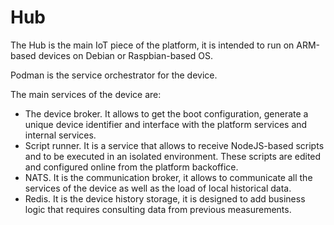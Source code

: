 # Hub

The Hub is the main IoT piece of the platform, it is intended to run on ARM-based devices on Debian or Raspbian-based OS.

Podman is the service orchestrator for the device.

The main services of the device are:

- The device broker. It allows to get the boot configuration, generate a unique device identifier and interface with the platform services and internal services.
- Script runner. It is a service that allows to receive NodeJS-based scripts and to be executed in an isolated environment. These scripts are edited and configured online from the platform backoffice.
- NATS. It is the communication broker, it allows to communicate all the services of the device as well as the load of local historical data.
- Redis. It is the device history storage, it is designed to add business logic that requires consulting data from previous measurements.
